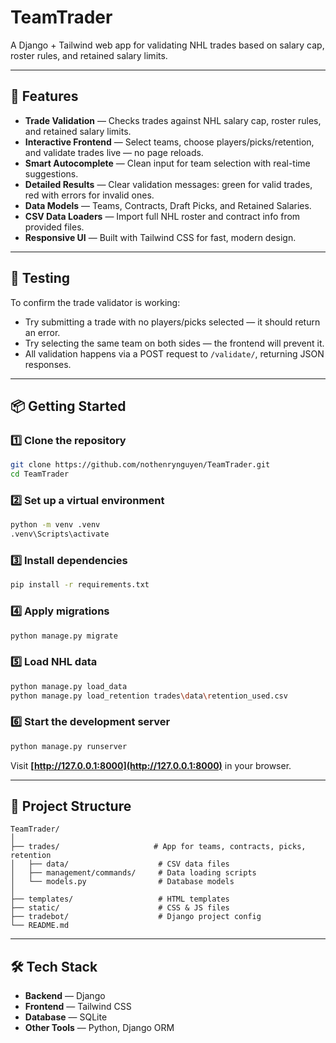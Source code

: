 # TeamTrader  
A Django + Tailwind web app for validating NHL trades based on salary cap, roster rules, and retained salary limits.

---

## 🚀 Features  
- **Trade Validation** — Checks trades against NHL salary cap, roster rules, and retained salary limits.  
- **Interactive Frontend** — Select teams, choose players/picks/retention, and validate trades live — no page reloads.  
- **Smart Autocomplete** — Clean input for team selection with real-time suggestions.  
- **Detailed Results** — Clear validation messages: green for valid trades, red with errors for invalid ones.  
- **Data Models** — Teams, Contracts, Draft Picks, and Retained Salaries.  
- **CSV Data Loaders** — Import full NHL roster and contract info from provided files.  
- **Responsive UI** — Built with Tailwind CSS for fast, modern design.  

---

## 🧪 Testing

To confirm the trade validator is working:

- Try submitting a trade with no players/picks selected — it should return an error.
- Try selecting the same team on both sides — the frontend will prevent it.
- All validation happens via a POST request to `/validate/`, returning JSON responses.

---

## 📦 Getting Started  

### 1️⃣ Clone the repository  
```bash
git clone https://github.com/nothenrynguyen/TeamTrader.git
cd TeamTrader
```

### 2️⃣ Set up a virtual environment  
```bash
python -m venv .venv
.venv\Scripts\activate
```

### 3️⃣ Install dependencies  
```bash
pip install -r requirements.txt
```

### 4️⃣ Apply migrations  
```bash
python manage.py migrate
```

### 5️⃣ Load NHL data  
```bash
python manage.py load_data
python manage.py load_retention trades\data\retention_used.csv
```

### 6️⃣ Start the development server  
```bash
python manage.py runserver
```

Visit **[http://127.0.0.1:8000](http://127.0.0.1:8000)** in your browser.  

---

## 📂 Project Structure  
```text
TeamTrader/
│
├── trades/                     # App for teams, contracts, picks, retention
│   ├── data/                    # CSV data files
│   ├── management/commands/     # Data loading scripts
│   └── models.py                # Database models
│
├── templates/                   # HTML templates
├── static/                      # CSS & JS files
├── tradebot/                    # Django project config
└── README.md
```

---

## 🛠 Tech Stack  
- **Backend** — Django  
- **Frontend** — Tailwind CSS  
- **Database** — SQLite 
- **Other Tools** — Python, Django ORM  


